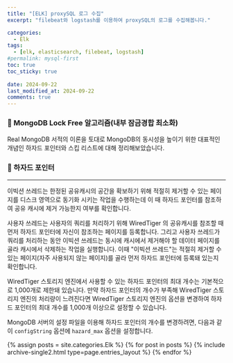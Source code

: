 ```yaml
---
title: "[ELK] proxySQL 로그 수집"
excerpt: "filebeat와 logstash를 이용하여 proxySQL의 로그를 수집해봅니다."

categories:
  - Elk
tags:
  - [elk, elasticsearch, filebeat, logstash]
#permalink: mysql-first
toc: true
toc_sticky: true
 
date: 2024-09-22
last_modified_at: 2024-09-22
comments: true
---
```


### 🚀 MongoDB Lock Free 알고리즘(내부 잠금경합 최소화)
Real MongoDB 서적의 이론을 토대로 MongoDB의 동시성을 높이기 위한 대표적인 개념인 하자드 포인터와 스킵 리스트에 대해 정리해보았습니다. 
<br/>

### 🚀 하자드 포인터
---
이빅션 쓰레드는 한정된 공유캐시의 공간을 확보하기 위해 적절히 제거할 수 있는 페이지를 디스크 영역으로 동기화 시키는 작업을 수행하는데 이 때 하자드 포인터를 참조하여 공유 캐시에 제거 가능한지 여부를 확인합니다. 

사용자 쓰레드는 사용자의 쿼리를 처리하기 위해 WiredTiger 의 공유캐시를 참조할 때 먼저 하자드 포인터에 자신이 참조하는 페이지를 등록합니다. 그리고 사용자 쓰레드가 쿼리를 처리하는 동안 이빅션 쓰레드는 동시에 캐시에서 제거해야 할 데이터 페이지를 골라 캐시에서 삭제하는 작업을 실행합니다. 이때 "이빅션 쓰레드"는 적절히 제거할 수 있는 페이지(자주 사용되지 않는 페이지)를 골라 먼저 하자드 포인터에 등록돼 있는지 확인합니다.

WiredTiger 스토리지 엔진에서 사용할 수 있는 하자드 포인터의 최대 개수는 기본적으로 1,000개로 제한돼 있습니다. 만약 하자드 포인터의 개수가 부족해 WiredTiger 스토리지 엔진의 처리량이 느려진다면 WiredTiger 스토리지 엔진의 옵션을 변경하여 하자드 포인터의 최대 개수를 1,000개 이상으로 설정할 수 있습니다.

MongoDB 서버의 설정 파일을 이용해 하자드 포인터의 개수를 변경하려면, 다음과 같이 `configString` 옵션에 `hazard_max` 옵션을 설정합니다.



{% assign posts = site.categories.Elk %}
{% for post in posts %} {% include archive-single2.html type=page.entries_layout %} {% endfor %}